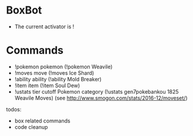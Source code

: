 # BoxBot
* The current activator is !

# Commands
* !pokemon pokemon (!pokemon Weavile)
* !moves move (!moves Ice Shard)
* !ability ability (!ability Mold Breaker)
* !item item (!item Soul Dew)
* !ustats tier cutoff Pokemon category (!ustats gen7pokebankou 1825 Weavile Moves) (see http://www.smogon.com/stats/2016-12/moveset/)

todos:
* box related commands
* code cleanup
